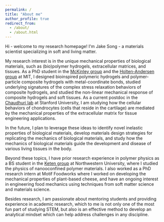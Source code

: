 ```yaml
---
permalink: /
title: "About me"
author_profile: true
redirect_from: 
  - /about/
  - /about.html
---
```


Hi - welcome to my research homepage! I'm Jake Song - a materials scientist specializing in soft and living matter.

My research interest is in the unique mechanical properties of biological materials, such as (bio)polymer hydrogels, extracellular matrices, and tissues. As a PhD student in the [McKinley group](https://nnf.mit.edu/) and the [Holten-Andersen group](https://holtengroup.com/) at MIT, I designed bioinspired polymeric hydrogels and polymer-particle composite hydrogels with metal-coordinate bonds, studied underlying signatures of the complex stress relaxation behaviors of composite hydrogels, and studied the non-linear mechanical response of composite hydrogels and soft tissues. As a current postdoc in the [Chaudhuri lab](https://chaudhurilab.stanford.edu/) at Stanford University, I am studying how the cellular behaviors of chondrocytes (cells that reside in the cartilage) are mediated by the mechanical properties of the extracellular matrix for tissue engineering applications. 

In the future, I plan to leverage these ideas to identify novel inelastic properties of biological materials, develop materials design strategies for replicating the mechanics of biological materials, and study how the mechanics of biological materials guide the development and disease of various living tissues in the body.

Beyond these topics, I have prior research experience in polymer physics as a BS student in the [Keten group](https://keten-group.northwestern.edu/) at Northwestern University, where I studied the physics of nanooconfined polymer materials. I also worked as a PhD research intern at Motif Foodworks where I worked on developing the mechanical properties of plant-based cheese, and have an ongoing interest in engineering food mechanics using techniques from soft matter science and materials science.

Besides research, I am passionate about mentoring students and providing experience in academic research, which to me is not only one of the most fun part of studying STEM, but also is an effective method to develop an analytical mindset which can help address challenges in any discipline.
